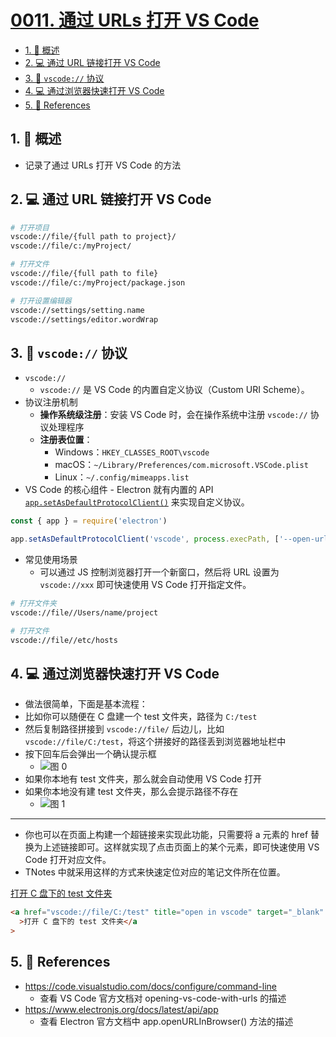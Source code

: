 # [0011. 通过 URLs 打开 VS Code](https://github.com/Tdahuyou/TNotes.vscode/tree/main/notes/0011.%20%E9%80%9A%E8%BF%87%20URLs%20%E6%89%93%E5%BC%80%20VS%20Code)

<!-- region:toc -->

- [1. 📝 概述](#1--概述)
- [2. 💻 通过 URL 链接打开 VS Code](#2--通过-url-链接打开-vs-code)
- [3. 📒 `vscode://` 协议](#3--vscode-协议)
- [4. 💻 通过浏览器快速打开 VS Code](#4--通过浏览器快速打开-vs-code)
- [5. 🔗 References](#5--references)

<!-- endregion:toc -->

## 1. 📝 概述

- 记录了通过 URLs 打开 VS Code 的方法

## 2. 💻 通过 URL 链接打开 VS Code

```bash
# 打开项目
vscode://file/{full path to project}/
vscode://file/c:/myProject/

# 打开文件
vscode://file/{full path to file}
vscode://file/c:/myProject/package.json

# 打开设置编辑器
vscode://settings/setting.name
vscode://settings/editor.wordWrap
```

## 3. 📒 `vscode://` 协议

- `vscode://`
  - `vscode://` 是 VS Code 的内置自定义协议（Custom URI Scheme）。
- 协议注册机制
  - **操作系统级注册**：安装 VS Code 时，会在操作系统中注册 `vscode://` 协议处理程序
  - **注册表位置**：
    - Windows：`HKEY_CLASSES_ROOT\vscode`
    - macOS：`~/Library/Preferences/com.microsoft.VSCode.plist`
    - Linux：`~/.config/mimeapps.list`
- VS Code 的核心组件 - Electron 就有内置的 API [`app.setAsDefaultProtocolClient()`](https://www.electronjs.org/docs/latest/api/app#appsetasdefaultprotocolclientprotocol-path-args) 来实现自定义协议。

```javascript
const { app } = require('electron')

app.setAsDefaultProtocolClient('vscode', process.execPath, ['--open-url', '--'])
```

- 常见使用场景
  - 可以通过 JS 控制浏览器打开一个新窗口，然后将 URL 设置为 `vscode://xxx` 即可快速使用 VS Code 打开指定文件。

```bash
# 打开文件夹
vscode://file//Users/name/project

# 打开文件
vscode://file//etc/hosts
```

## 4. 💻 通过浏览器快速打开 VS Code

- 做法很简单，下面是基本流程：
- 比如你可以随便在 C 盘建一个 test 文件夹，路径为 `C:/test`
- 然后复制路径拼接到 `vscode://file/` 后边儿，比如 `vscode://file/C:/test`，将这个拼接好的路径丢到浏览器地址栏中
- 按下回车后会弹出一个确认提示框
  - ![图 0](https://cdn.jsdelivr.net/gh/Tdahuyou/imgs@main/2025-07-19-10-20-57.png)
- 如果你本地有 test 文件夹，那么就会自动使用 VS Code 打开
- 如果你本地没有建 test 文件夹，那么会提示路径不存在
  - ![图 1](https://cdn.jsdelivr.net/gh/Tdahuyou/imgs@main/2025-07-19-10-22-32.png)

---

- 你也可以在页面上构建一个超链接来实现此功能，只需要将 a 元素的 href 替换为上述链接即可。这样就实现了点击页面上的某个元素，即可快速使用 VS Code 打开对应文件。
- TNotes 中就采用这样的方式来快速定位对应的笔记文件所在位置。

<a href="vscode://file/C:/test" title="open in vscode" target="_blank">打开 C 盘下的 test 文件夹</a>

```html
<a href="vscode://file/C:/test" title="open in vscode" target="_blank"
  >打开 C 盘下的 test 文件夹</a
>
```

## 5. 🔗 References

- https://code.visualstudio.com/docs/configure/command-line
  - 查看 VS Code 官方文档对 opening-vs-code-with-urls 的描述
- https://www.electronjs.org/docs/latest/api/app
  - 查看 Electron 官方文档中 app.openURLInBrowser() 方法的描述
